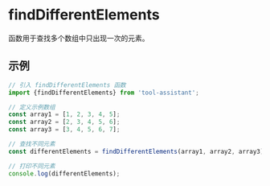 # findDifferentElements

函数用于查找多个数组中只出现一次的元素。

## 示例

```javascript
// 引入 findDifferentElements 函数
import {findDifferentElements} from 'tool-assistant';

// 定义示例数组
const array1 = [1, 2, 3, 4, 5];
const array2 = [2, 3, 4, 5, 6];
const array3 = [3, 4, 5, 6, 7];

// 查找不同元素
const differentElements = findDifferentElements(array1, array2, array3);

// 打印不同元素
console.log(differentElements);




```
